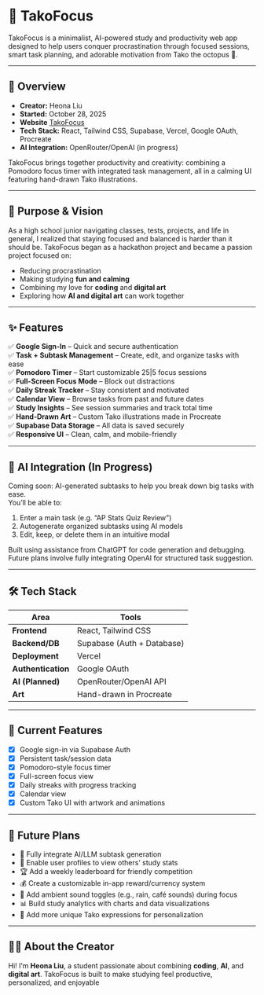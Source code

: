 # 🐙 TakoFocus

TakoFocus is a minimalist, AI-powered study and productivity web app designed to help users conquer procrastination through focused sessions, smart task planning, and adorable motivation from Tako the octopus 🐙.

---

## 📌 Overview

- **Creator:** Heona Liu  
- **Started:** October 28, 2025  
- **Website** [TakoFocus](https://takofocus.vercel.app)
- **Tech Stack:** React, Tailwind CSS, Supabase, Vercel, Google OAuth, Procreate  
- **AI Integration:** OpenRouter/OpenAI (in progress)  

TakoFocus brings together productivity and creativity: combining a Pomodoro focus timer with integrated task management, all in a calming UI featuring hand-drawn Tako illustrations.

---

## 🎯 Purpose & Vision

As a high school junior navigating classes, tests, projects, and life in general, I realized that staying focused and balanced is harder than it should be. TakoFocus began as a hackathon project and became a passion project focused on:

- Reducing procrastination
- Making studying **fun and calming**
- Combining my love for **coding** and **digital art**
- Exploring how **AI and digital art** can work together

---

## ✨ Features

✅ **Google Sign-In** – Quick and secure authentication  
✅ **Task + Subtask Management** – Create, edit, and organize tasks with ease  
✅ **Pomodoro Timer** – Start customizable 25|5 focus sessions  
✅ **Full-Screen Focus Mode** – Block out distractions  
✅ **Daily Streak Tracker** – Stay consistent and motivated  
✅ **Calendar View** – Browse tasks from past and future dates  
✅ **Study Insights** – See session summaries and track total time  
✅ **Hand-Drawn Art** – Custom Tako illustrations made in Procreate  
✅ **Supabase Data Storage** – All data is saved securely  
✅ **Responsive UI** – Clean, calm, and mobile-friendly  

---

## 🧠 AI Integration (In Progress)

Coming soon: AI-generated subtasks to help you break down big tasks with ease.  
You’ll be able to:

1. Enter a main task (e.g. “AP Stats Quiz Review”)
2. Autogenerate organized subtasks using AI models
3. Edit, keep, or delete them in an intuitive modal

Built using assistance from ChatGPT for code generation and debugging. Future plans involve fully integrating OpenAI for structured task suggestion.

---

## 🛠️ Tech Stack

| Area | Tools |
|------|-------|
| **Frontend** | React, Tailwind CSS |
| **Backend/DB** | Supabase (Auth + Database) |
| **Deployment** | Vercel |
| **Authentication** | Google OAuth |
| **AI (Planned)** | OpenRouter/OpenAI API |
| **Art** | Hand-drawn in Procreate |

---

## 🧩 Current Features

- [x] Google sign-in via Supabase Auth  
- [x] Persistent task/session data  
- [x] Pomodoro-style focus timer  
- [x] Full-screen focus view  
- [x] Daily streaks with progress tracking  
- [x] Calendar view  
- [x] Custom Tako UI with artwork and animations  

---

## 🚀 Future Plans

- 🔮 Fully integrate AI/LLM subtask generation  
- 👥 Enable user profiles to view others’ study stats  
- 🏆 Add a weekly leaderboard for friendly competition  
- 💰 Create a customizable in-app reward/currency system  
- 🎵 Add ambient sound toggles (e.g., rain, café sounds) during focus  
- 📊 Build study analytics with charts and data visualizations  
- 🐙 Add more unique Tako expressions for personalization  

---

## 👩‍💻 About the Creator

Hi! I’m **Heona Liu**, a student passionate about combining **coding**, **AI**, and **digital art**. TakoFocus is built to make studying feel productive, personalized, and enjoyable
